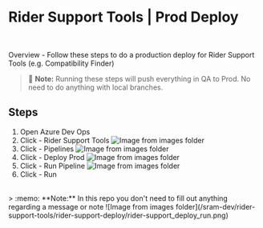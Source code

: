# Rider Support Tools | Prod Deploy

<br>

Overview - Follow these steps to do a production deploy for Rider Support Tools (e.g. Compatibility Finder)

> :memo: **Note:** Running these steps will push everything in QA to Prod. No need to do anything with local branches.

## Steps
1. Open Azure Dev Ops
1. Click - Rider Support Tools
![Image from images folder](/sram-dev/rider-support-tools/rider-support-deploy/rider-support_deploy_step-1.png)
1. Click - Pipelines
![Image from images folder](/sram-dev/rider-support-tools/rider-support-deploy/rider-support_deploy_click-pipeline.png)
1. Click - Deploy Prod
![Image from images folder](/sram-dev/rider-support-tools/rider-support-deploy/rider-support_deploy_prod-deploy.png)
1. Click - Run Pipeline
![Image from images folder](/sram-dev/rider-support-tools/rider-support-deploy/rider-support_deploy_run-pipeline.png) 
1. Click - Run 
<br>
> :memo: **Note:** In this repo you don't need to fill out anything regarding a message or note
![Image from images folder](/sram-dev/rider-support-tools/rider-support-deploy/rider-support_deploy_run.png)